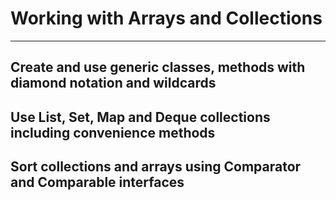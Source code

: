 # Working with Arrays and Collections
---

## Create and use generic classes, methods with diamond notation and wildcards

## Use List, Set, Map and Deque collections including convenience methods

## Sort collections and arrays using Comparator and Comparable interfaces